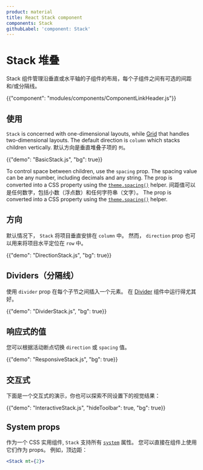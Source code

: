 ```yaml
---
product: material
title: React Stack component
components: Stack
githubLabel: 'component: Stack'
---
```


# Stack 堆叠

<p class="description">Stack 组件管理沿垂直或水平轴的子组件的布局，每个子组件之间有可选的间距和/或分隔线。</p>

{{"component": "modules/components/ComponentLinkHeader.js"}}

## 使用

`Stack` is concerned with one-dimensional layouts, while [Grid](/components/grid/) that handles two-dimensional layouts. The default direction is `column` which stacks children vertically. 默认方向是垂直堆叠子项的 `列`。

{{"demo": "BasicStack.js", "bg": true}}

To control space between children, use the `spacing` prop. The spacing value can be any number, including decimals and any string. The prop is converted into a CSS property using the [`theme.spacing()`](/customization/spacing/) helper. 间距值可以是任何数字，包括小数（浮点数）和任何字符串（文字）。 The prop is converted into a CSS property using the [`theme.spacing()`](/customization/spacing/) helper.

## 方向

默认情况下， `Stack` 将项目垂直安排在 `column` 中。 然而， `direction` prop 也可以用来将项目水平定位在 `row` 中。

{{"demo": "DirectionStack.js", "bg": true}}

## Dividers（分隔线）

使用 `divider` prop 在每个子节之间插入一个元素。 在 [Divider](/components/dividers/) 组件中运行得尤其好。

{{"demo": "DividerStack.js", "bg": true}}

## 响应式的值

您可以根据活动断点切换 `direction` 或 `spacing` 值。

{{"demo": "ResponsiveStack.js", "bg": true}}

## 交互式

下面是一个交互式的演示，你也可以探索不同设置下的视觉结果：

{{"demo": "InteractiveStack.js", "hideToolbar": true, "bg": true}}

## System props

作为一个 CSS 实用组件, `Stack` 支持所有 [`system`](/system/properties/) 属性。 您可以直接在组件上使用它们作为 props。 例如，顶边距：

```jsx
<Stack mt={2}>
```
